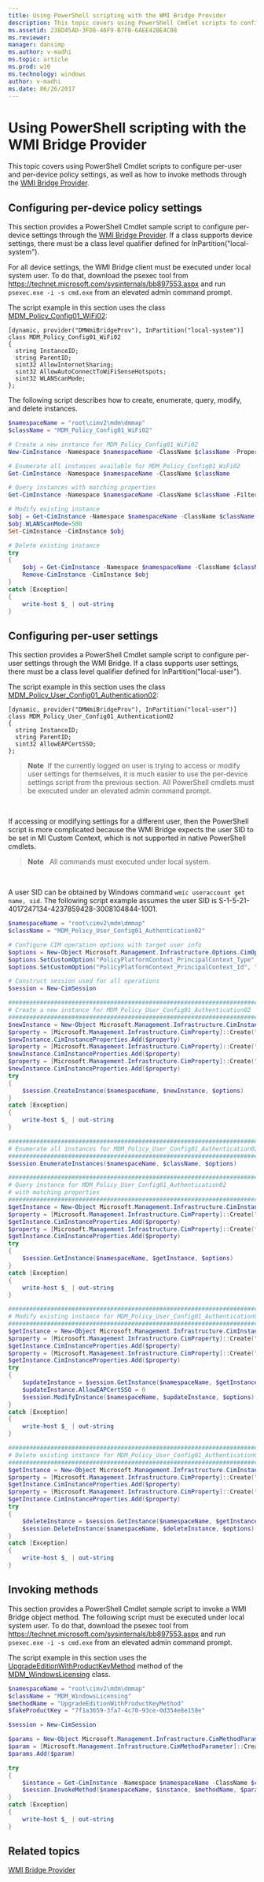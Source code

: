 ```yaml
---
title: Using PowerShell scripting with the WMI Bridge Provider
description: This topic covers using PowerShell Cmdlet scripts to configure per-user and per-device policy settings, as well as how to invoke methods through the WMI Bridge Provider.
ms.assetid: 238D45AD-3FD8-46F9-B7FB-6AEE42BE4C08
ms.reviewer: 
manager: dansimp
ms.author: v-madhi
ms.topic: article
ms.prod: w10
ms.technology: windows
author: v-madhi
ms.date: 06/26/2017
---
```


# Using PowerShell scripting with the WMI Bridge Provider

This topic covers using PowerShell Cmdlet scripts to configure per-user and per-device policy settings, as well as how to invoke methods through the [WMI Bridge Provider](https://msdn.microsoft.com/library/windows/desktop/dn905224.aspx).


## Configuring per-device policy settings

This section provides a PowerShell Cmdlet sample script to configure per-device settings through the [WMI Bridge Provider](https://msdn.microsoft.com/library/windows/desktop/dn905224.aspx). If a class supports device settings, there must be a class level qualifier defined for InPartition("local-system").

For all device settings, the WMI Bridge client must be executed under local system user. To do that, download the psexec tool from <https://technet.microsoft.com/sysinternals/bb897553.aspx> and run `psexec.exe -i -s cmd.exe` from an elevated admin command prompt.

The script example in this section uses the class [MDM\_Policy\_Config01\_WiFi02](https://msdn.microsoft.com/library/windows/desktop/dn905246.aspx):

```ManagedCPlusPlus
[dynamic, provider("DMWmiBridgeProv"), InPartition("local-system")]
class MDM_Policy_Config01_WiFi02
{
  string InstanceID;
  string ParentID;
  sint32 AllowInternetSharing;
  sint32 AllowAutoConnectToWiFiSenseHotspots;
  sint32 WLANScanMode;
};
```

The following script describes how to create, enumerate, query, modify, and delete instances.

```PowerShell
$namespaceName = "root\cimv2\mdm\dmmap"
$className = "MDM_Policy_Config01_WiFi02"

# Create a new instance for MDM_Policy_Config01_WiFi02 
New-CimInstance -Namespace $namespaceName -ClassName $className -Property @{ParentID="./Vendor/MSFT/Policy/Config";InstanceID="WiFi";AllowInternetSharing=1;AllowAutoConnectToWiFiSenseHotspots=0;WLANScanMode=100}

# Enumerate all instances available for MDM_Policy_Config01_WiFi02
Get-CimInstance -Namespace $namespaceName -ClassName $className

# Query instances with matching properties
Get-CimInstance -Namespace $namespaceName -ClassName $className -Filter "ParentID=&#39;./Vendor/MSFT/Policy/Config&#39; and InstanceID=&#39;WiFi&#39;"

# Modify existing instance
$obj = Get-CimInstance -Namespace $namespaceName -ClassName $className -Filter "ParentID=&#39;./Vendor/MSFT/Policy/Config&#39; and InstanceID=&#39;WiFi&#39;"
$obj.WLANScanMode=500
Set-CimInstance -CimInstance $obj

# Delete existing instance
try
{
    $obj = Get-CimInstance -Namespace $namespaceName -ClassName $className -Filter "ParentID=&#39;./Vendor/MSFT/Policy/Config&#39; and InstanceID=&#39;WiFi&#39;"
    Remove-CimInstance -CimInstance $obj
}
catch [Exception]
{
    write-host $_ | out-string
}
```

## Configuring per-user settings

This section provides a PowerShell Cmdlet sample script to configure per-user settings through the WMI Bridge. If a class supports user settings, there must be a class level qualifier defined for InPartition("local-user").

The script example in this section uses the class [MDM\_Policy\_User\_Config01\_Authentication02](https://msdn.microsoft.com/library/windows/desktop/mt146854.aspx):

```ManagedCPlusPlus
[dynamic, provider("DMWmiBridgeProv"), InPartition("local-user")]
class MDM_Policy_User_Config01_Authentication02
{
  string InstanceID;
  string ParentID;
  sint32 AllowEAPCertSSO;
};
```

> **Note**  If the currently logged on user is trying to access or modify user settings for themselves, it is much easier to use the per-device settings script from the previous section. All PowerShell cmdlets must be executed under an elevated admin command prompt.

 

If accessing or modifying settings for a different user, then the PowerShell script is more complicated because the WMI Bridge expects the user SID to be set in MI Custom Context, which is not supported in native PowerShell cmdlets.

> **Note**   All commands must executed under local system.

 

A user SID can be obtained by Windows command `wmic useraccount get name, sid`. The following script example assumes the user SID is S-1-5-21-4017247134-4237859428-3008104844-1001.

```PowerShell
$namespaceName = "root\cimv2\mdm\dmmap"
$className = "MDM_Policy_User_Config01_Authentication02"

# Configure CIM operation options with target user info
$options = New-Object Microsoft.Management.Infrastructure.Options.CimOperationOptions
$options.SetCustomOption("PolicyPlatformContext_PrincipalContext_Type", "PolicyPlatform_UserContext", $false)
$options.SetCustomOption("PolicyPlatformContext_PrincipalContext_Id", "S-1-5-21-4017247134-4237859428-3008104844-1001", $false)

# Construct session used for all operations
$session = New-CimSession

##########################################################################
# Create a new instance for MDM_Policy_User_Config01_Authentication02
##########################################################################
$newInstance = New-Object Microsoft.Management.Infrastructure.CimInstance $className, $namespaceName
$property = [Microsoft.Management.Infrastructure.CimProperty]::Create("ParentID", &#39;./Vendor/MSFT/Policy/Config&#39;, "string", "Key")
$newInstance.CimInstanceProperties.Add($property)
$property = [Microsoft.Management.Infrastructure.CimProperty]::Create("InstanceID", &#39;Authentication&#39;, "String", "Key")
$newInstance.CimInstanceProperties.Add($property)
$property = [Microsoft.Management.Infrastructure.CimProperty]::Create("AllowEAPCertSSO", 1, "Sint32", "Property")
$newInstance.CimInstanceProperties.Add($property)
try
{
    $session.CreateInstance($namespaceName, $newInstance, $options)
}
catch [Exception]
{
    write-host $_ | out-string
}

##########################################################################
# Enumerate all instances for MDM_Policy_User_Config01_Authentication02
##########################################################################
$session.EnumerateInstances($namespaceName, $className, $options)

##########################################################################
# Query instance for MDM_Policy_User_Config01_Authentication02
# with matching properties
##########################################################################
$getInstance = New-Object Microsoft.Management.Infrastructure.CimInstance $className, $namespaceName
$property = [Microsoft.Management.Infrastructure.CimProperty]::Create("ParentID", &#39;./Vendor/MSFT/Policy/Config&#39;, "string", "Key")
$getInstance.CimInstanceProperties.Add($property)
$property = [Microsoft.Management.Infrastructure.CimProperty]::Create("InstanceID", &#39;Authentication&#39;, "String", "Key")
$getInstance.CimInstanceProperties.Add($property)
try
{
    $session.GetInstance($namespaceName, $getInstance, $options)
}
catch [Exception]
{
    write-host $_ | out-string
}

##########################################################################
# Modify existing instance for MDM_Policy_User_Config01_Authentication02
##########################################################################
$getInstance = New-Object Microsoft.Management.Infrastructure.CimInstance $className, $namespaceName
$property = [Microsoft.Management.Infrastructure.CimProperty]::Create("ParentID", &#39;./Vendor/MSFT/Policy/Config&#39;, "string", "Key")
$getInstance.CimInstanceProperties.Add($property)
$property = [Microsoft.Management.Infrastructure.CimProperty]::Create("InstanceID", &#39;Authentication&#39;, "String", "Key")
$getInstance.CimInstanceProperties.Add($property)
try
{
    $updateInstance = $session.GetInstance($namespaceName, $getInstance, $options)[0]
    $updateInstance.AllowEAPCertSSO = 0
    $session.ModifyInstance($namespaceName, $updateInstance, $options)
}
catch [Exception]
{
    write-host $_ | out-string
}

##########################################################################
# Delete existing instance for MDM_Policy_User_Config01_Authentication02
##########################################################################
$getInstance = New-Object Microsoft.Management.Infrastructure.CimInstance $className, $namespaceName
$property = [Microsoft.Management.Infrastructure.CimProperty]::Create("ParentID", &#39;./Vendor/MSFT/Policy/Config&#39;, "string", "Key")
$getInstance.CimInstanceProperties.Add($property)
$property = [Microsoft.Management.Infrastructure.CimProperty]::Create("InstanceID", &#39;Authentication&#39;, "String", "Key")
$getInstance.CimInstanceProperties.Add($property)
try
{
    $deleteInstance = $session.GetInstance($namespaceName, $getInstance, $options)[0]
    $session.DeleteInstance($namespaceName, $deleteInstance, $options)
}
catch [Exception]
{
    write-host $_ | out-string
}
```

## Invoking methods

This section provides a PowerShell Cmdlet sample script to invoke a WMI Bridge object method. The following script must be executed under local system user. To do that, download the psexec tool from <https://technet.microsoft.com/sysinternals/bb897553.aspx> and run `psexec.exe -i -s cmd.exe` from an elevated admin command prompt.

The script example in this section uses the [UpgradeEditionWithProductKeyMethod](https://msdn.microsoft.com/library/windows/desktop/mt599805.aspx) method of the [MDM\_WindowsLicensing](https://msdn.microsoft.com/library/windows/desktop/dn948453.aspx) class.

```PowerShell
$namespaceName = "root\cimv2\mdm\dmmap"
$className = "MDM_WindowsLicensing"
$methodName = "UpgradeEditionWithProductKeyMethod"
$fakeProductKey = "7f1a3659-3fa7-4c70-93ce-0d354e8e158e"

$session = New-CimSession

$params = New-Object Microsoft.Management.Infrastructure.CimMethodParametersCollection
$param = [Microsoft.Management.Infrastructure.CimMethodParameter]::Create("param", $fakeProductKey, "String", "In")
$params.Add($param)

try
{
    $instance = Get-CimInstance -Namespace $namespaceName -ClassName $className -Filter "ParentID=&#39;./Vendor/MSFT&#39; and InstanceID=&#39;WindowsLicensing&#39;"
    $session.InvokeMethod($namespaceName, $instance, $methodName, $params)
}
catch [Exception]
{
    write-host $_ | out-string
}
```

## Related topics

[WMI Bridge Provider](https://msdn.microsoft.com/library/windows/desktop/dn905224.aspx)

 






